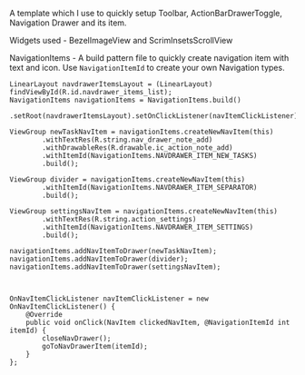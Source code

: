 A template which I use to quickly setup Toolbar, ActionBarDrawerToggle, Navigation Drawer and its item.

Widgets used - BezelImageView and ScrimInsetsScrollView

NavigationItems - A build pattern file to quickly create navigation item with text and icon. Use `NavigationItemId` to create your own Navigation types.

    LinearLayout navdrawerItemsLayout = (LinearLayout) findViewById(R.id.navdrawer_items_list);
    NavigationItems navigationItems = NavigationItems.build()
            .setRoot(navdrawerItemsLayout).setOnClickListener(navItemClickListener);

    ViewGroup newTaskNavItem = navigationItems.createNewNavItem(this)
            .withTextRes(R.string.nav_drawer_note_add)
            .withDrawableRes(R.drawable.ic_action_note_add)
            .withItemId(NavigationItems.NAVDRAWER_ITEM_NEW_TASKS)
            .build();

    ViewGroup divider = navigationItems.createNewNavItem(this)
            .withItemId(NavigationItems.NAVDRAWER_ITEM_SEPARATOR)
            .build();

    ViewGroup settingsNavItem = navigationItems.createNewNavItem(this)
            .withTextRes(R.string.action_settings)
            .withItemId(NavigationItems.NAVDRAWER_ITEM_SETTINGS)
            .build();

    navigationItems.addNavItemToDrawer(newTaskNavItem);
    navigationItems.addNavItemToDrawer(divider);
    navigationItems.addNavItemToDrawer(settingsNavItem);

    

    OnNavItemClickListener navItemClickListener = new OnNavItemClickListener() {
        @Override
        public void onClick(NavItem clickedNavItem, @NavigationItemId int itemId) {
            closeNavDrawer();
            goToNavDrawerItem(itemId);
        }
    };

